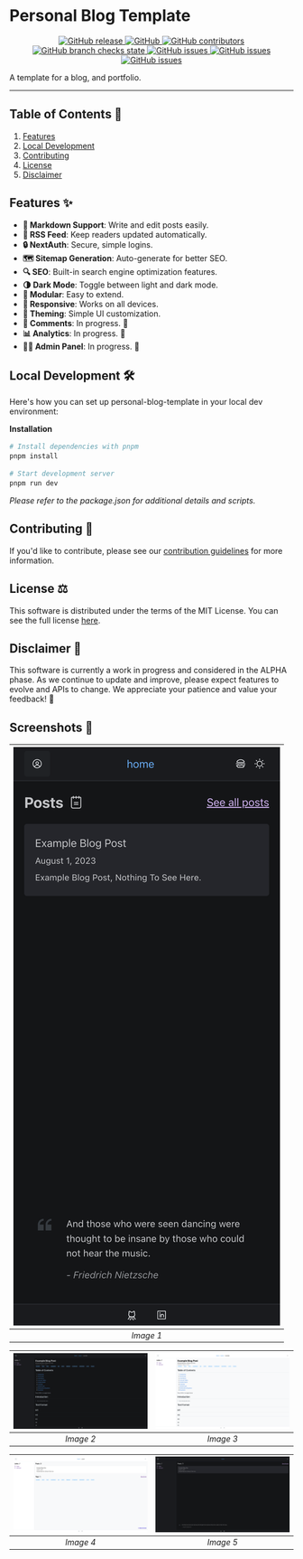 # Personal Blog Template

<p align="center">
    <a href="https://github.com/HarrisFauntleroy/personal-blog-template/releases">
        <img alt="GitHub release" src="https://img.shields.io/github/package-json/v/HarrisFauntleroy/personal-blog-template?&style=for-the-badge">
    </a>
    <a href="/LICENSE.md">
        <img alt="GitHub" src="https://img.shields.io/github/license/HarrisFauntleroy/personal-blog-template?&style=for-the-badge">
    </a>
    <a href="https://github.com/HarrisFauntleroy/personal-blog-template/graphs/contributors">
        <img alt="GitHub contributors" src="https://img.shields.io/github/contributors-anon/HarrisFauntleroy/personal-blog-template?&style=for-the-badge">
    </a>
    <a href="https://github.com/HarrisFauntleroy/personal-blog-template/actions">
        <img alt="GitHub branch checks state" src="https://img.shields.io/github/checks-status/HarrisFauntleroy/personal-blog-template/main?&style=for-the-badge">
    </a>
    <a href="https://github.com/HarrisFauntleroy/personal-blog-template/issues?q=is%3Aopen+is%3Aissue">
        <img alt="GitHub issues" src="https://img.shields.io/github/issues/HarrisFauntleroy/personal-blog-template?&style=for-the-badge">
    </a>
    <a href="https://github.com/HarrisFauntleroy/personal-blog-template/issues?q=is%3Aopen+is%3Aissue">
        <img alt="GitHub issues" src="https://img.shields.io/github/last-commit/HarrisFauntleroy/personal-blog-template?&style=for-the-badge">
    </a>
    </a>
    <a href="https://github.com/HarrisFauntleroy/personal-blog-template/issues?q=is%3Aopen+is%3Aissue">
        <img alt="GitHub issues" src="https://img.shields.io/github/commit-activity/w/HarrisFauntleroy/personal-blog-template?&style=for-the-badge">
    </a>
</p>

A template for a blog, and portfolio.

---

## Table of Contents 📖

1. [Features](#features-✨)
2. [Local Development](#local-development-🛠️)
3. [Contributing](#contributing-🤝)
4. [License](#license-⚖️)
5. [Disclaimer](#disclaimer-🚨)

## Features ✨

- **📝 Markdown Support**: Write and edit posts easily.
- **📡 RSS Feed**: Keep readers updated automatically.
- **🔒 NextAuth**: Secure, simple logins.
- **🗺️ Sitemap Generation**: Auto-generate for better SEO.
- **🔍 SEO**: Built-in search engine optimization features.
- **🌗 Dark Mode**: Toggle between light and dark mode.
- **🧩 Modular**: Easy to extend.
- **📱 Responsive**: Works on all devices.
- **🎨 Theming**: Simple UI customization.
- **💬 Comments**: In progress. 🚧
- **📊 Analytics**: In progress. 🚧
- **👩‍💼 Admin Panel**: In progress. 🚧

## Local Development 🛠️

Here's how you can set up personal-blog-template in your local dev environment:

**Installation**

```zsh
# Install dependencies with pnpm
pnpm install
```

```zsh
# Start development server
pnpm run dev
```

_Please refer to the package.json for additional details and scripts._

## Contributing 🤝

If you'd like to contribute, please see our
[contribution guidelines](CONTRIBUTING.md) for more information.

## License ⚖️

This software is distributed under the terms of the MIT License. You can see the
full license [here](LICENSE).

## Disclaimer 🚨

This software is currently a work in progress and considered in the ALPHA phase.
As we continue to update and improve, please expect features to evolve and APIs
to change. We appreciate your patience and value your feedback! 🙌

## Screenshots 📸

| ![Image 1](/public/1.png) |
| :-----------------------: |
|         _Image 1_         |

| ![Image 2](/public/2.png) | ![Image 3](/public/3.png) |
| :-----------------------: | :-----------------------: |
|         _Image 2_         |         _Image 3_         |

| ![Image 4](/public/4.png) | ![Image 5](/public/5.png) |
| :-----------------------: | :-----------------------: |
|         _Image 4_         |         _Image 5_         |
